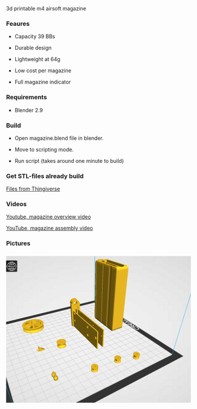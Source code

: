 3d printable m4 airsoft magazine

### Feaures

- Capacity 39 BBs 

- Durable design

- Lightweight at 64g

- Low cost per magazine

- Full magazine indicator

### Requirements

- Blender 2.9

### Build

- Open magazine.blend file in blender.

- Move to scripting mode.

- Run script (takes around one minute to build)

### Get STL-files already build

[Files from Thingiverse](https://www.thingiverse.com/thing:5466770)

### Videos

[Youtube, magazine overview video](https://youtu.be/Fpss9nV4ZOA)

[YouTube, magazine assembly video](https://youtu.be/4C9eRvLlT90)

### Pictures

![3d prints orientation](./pictures/3d%20prints%20orientation.png)
